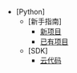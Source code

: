 * [Python]
  * [新手指南]
    * [新项目](GettingStarted/NewProject.md)
    * [已有项目](GettingStarted/ExistingProject.md)
  * [SDK]  
    * [云代码](Guide/CloudCode.md)